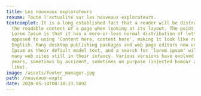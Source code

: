 ```yaml
---
title: Les nouveaux explorateurs
resume: Toute l'actualité sur les nouveaux explorateurs.
textcomplet: It is a long established fact that a reader will be distracted by
  the readable content of a page when looking at its layout. The point of using
  Lorem Ipsum is that it has a more-or-less normal distribution of letters, as
  opposed to using 'Content here, content here', making it look like readable
  English. Many desktop publishing packages and web page editors now use Lorem
  Ipsum as their default model text, and a search for 'lorem ipsum' will uncover
  many web sites still in their infancy. Various versions have evolved over the
  years, sometimes by accident, sometimes on purpose (injected humour and the
  like).
image: /assets/footer_manager.jpg
path: /nouveaux-explo
date: 2020-05-14T08:18:23.589Z
---
```

